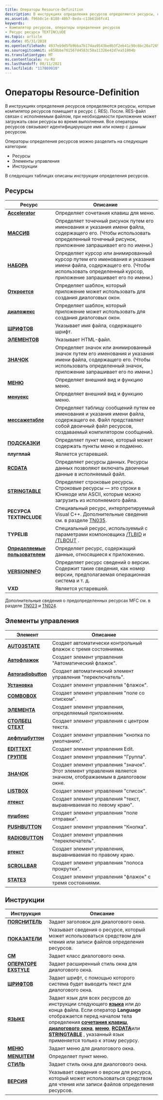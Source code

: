 ```yaml
---
title: Операторы Resource-Definition
description: В инструкциях определения ресурсов определяются ресурсы, которые компилятор ресурсов помещает в ресурс (. RES).
ms.assetid: f96b8c1e-8188-40b7-8eda-c13b61b8fc41
keywords:
- Компилятор ресурсов, операторы определения ресурсов
- Ресурс ресурса TEXTINCLUDE
ms.topic: article
ms.date: 05/31/2018
ms.openlocfilehash: 4937eb9d5fb9bba7b174aa9543be8b3f2eb41c90c6bc20a72650114f57fb4fa8
ms.sourcegitcommit: e858bbe701567d4583c50a11326e42d7ea51804b
ms.translationtype: MT
ms.contentlocale: ru-RU
ms.lasthandoff: 08/11/2021
ms.locfileid: "117869910"
---
```

# <a name="resource-definition-statements"></a>Операторы Resource-Definition

В инструкциях определения ресурсов определяются ресурсы, которые компилятор ресурсов помещает в ресурс (. RES). После. RES-файл связан с исполняемым файлом, при необходимости приложение может загружать свои ресурсы во время выполнения. Все операторы ресурсов связывают идентифицирующее имя или номер с данным ресурсом.

Операторы определения ресурсов можно разделить на следующие категории:

-   Ресурсы
-   Элементы управления
-   Инструкции

В следующих таблицах описаны инструкции определения ресурсов.

## <a name="resources"></a>Ресурсы



| Ресурс                                      | Описание                                                                                                                                                                     |
|-----------------------------------------------|---------------------------------------------------------------------------------------------------------------------------------------------------------------------------------|
| [**Accelerator**](accelerators-resource.md) | Определяет сочетания клавиш для меню.                                                                                                                                                  |
| [**МАССИВ**](bitmap-resource.md)             | Определяет точечный рисунок путем его именования и указания имени файла, содержащего его. (Чтобы использовать определенный точечный рисунок, приложение запрашивает его по имени.)                          |
| [**НАБОРА**](cursor-resource.md)             | Определяет курсор или анимированный курсор путем его именования и указания имени файла, содержащего его. (Чтобы использовать определенный курсор, приложение запрашивает его по имени.)       |
| [**Откроется**](dialog-resource.md)             | Определяет шаблон, который приложение может использовать для создания диалоговых окон.                                                                                                          |
| [**диаложекс**](dialogex-resource.md)         | Определяет шаблон, который приложение может использовать для создания диалоговых окон.                                                                                                          |
| [**ШРИФТОВ**](font-resource.md)                 | Указывает имя файла, содержащего шрифт.                                                                                                                              |
| [**ЭЛЕМЕНТОВ**](html-resource.md)                 | Указывает HTML-файл.                                                                                                                                                         |
| [**ЗНАЧОК**](icon-resource.md)                 | Определяет значок или анимированный значок путем его именования и указания имени файла, содержащего его. (Чтобы использовать определенный значок, приложение запрашивает его по имени.)            |
| [**МЕНЮ**](menu-resource.md)                 | Определяет внешний вид и функцию меню.                                                                                                                                  |
| [**менуекс**](menuex-resource.md)             | Определяет внешний вид и функцию меню.                                                                                                                                  |
| [**мессажетабле**](messagetable-resource.md) | Определяет таблицу сообщений путем ее именования и указания имени файла, содержащего ее. Файл представляет собой двоичный файл ресурсов, создаваемый компилятором сообщений.                |
| [**ПОДСКАЗКИ**](popup-resource.md)               | Определяет пункт меню, который может содержать пункты меню и подменю.                                                                                                                   |
| **плугплай**                                  | Является устаревшей.                                                                                                                                                                       |
| [**RCDATA**](rcdata-resource.md)             | Определяет ресурсы данных. Ресурсы данных позволяют включать двоичные данные в исполняемый файл.                                                                                      |
| [**STRINGTABLE**](stringtable-resource.md)   | Определяет строковые ресурсы. Строковые ресурсы — это строки в Юникоде или ASCII, которые можно загрузить из исполняемого файла.                                                            |
| **РЕСУРСА TEXTINCLUDE**                               | Специальный ресурс, интерпретируемый Visual C++. Дополнительные сведения см. в разделе [TN035](/cpp/mfc/tn035-using-multiple-resource-files-and-header-files-with-visual-cpp?view=vs-2019).                                        |
| **TYPELIB**                                   | Специальный ресурс, используемый с параметрами компоновщика [/TLBID](/cpp/build/reference/tlbid-specify-resource-id-for-typelib?view=vs-2019) и [/TLBOUT](/cpp/build/reference/tlbout-name-dot-tlb-file?view=vs-2019) . |
| [**Определяемые пользователем**](user-defined-resource.md) | Определяет ресурс, содержащий данные, относящиеся к приложению.                                                                                                                     |
| [**VERSIONINFO**](versioninfo-resource.md)   | Определяет ресурс сведений о версии. Содержит такие сведения, как номер версии, предполагаемая операционная система и т. д.                                                  |
| **VXD**                                       | Является устаревшей.                                                                                                                                                                       |



 

Дополнительные сведения о предопределенных ресурсах MFC см. в разделе [TN023](/cpp/mfc/tn023-standard-mfc-resources?view=vs-2019) и [TN024](/cpp/mfc/tn024-mfc-defined-messages-and-resources?view=vs-2019).

## <a name="controls"></a>Элементы управления



| Элемент                                            | Описание                                                                 |
|----------------------------------------------------|-----------------------------------------------------------------------------|
| [**AUTO3STATE**](auto3state-control.md)           | Создает автоматически контрольный флажок с тремя состояниями.                         |
| [**Автофлажок**](autocheckbox-control.md)       | Создает элемент управления "Автоматический флажок".                                     |
| [**Автоradiobutton**](autoradiobutton-control.md) | Создает автоматический элемент управления "переключатель".                                  |
| [**Установка**](checkbox-control.md)               | Создает элемент управления "флажок".                                                |
| [**COMBOBOX**](combobox-control.md)               | Создает элемент управления "поле со списком".                                                |
| [**ЭЛЕМЕНТА**](control-control.md)                 | Создает элемент управления, определяемый приложением.                                     |
| [**СТОЛБЕЦ CTEXT**](ctext-control.md)                     | Создает элемент управления с центром текста.                                            |
| [**дефпушбуттон**](defpushbutton-control.md)     | Создает элемент управления "кнопка по умолчанию".                                       |
| [**EDITTEXT**](edittext-control.md)               | Создает элемент управления Edit.                                                    |
| [**ГРУППЕ**](groupbox-control.md)               | Создает элемент управления "Группа".                                                |
| [**ЗНАЧОК**](icon-control.md)                       | Создает элемент управления "значок". Этот элемент управления является значком, отображаемым в диалоговом окне. |
| [**LISTBOX**](listbox-control.md)                 | Создает элемент управления "список".                                                 |
| [**лтекст**](ltext-control.md)                     | Создает элемент управления "текст, выравниваемая по левому краю".                                        |
| [**пушбокс**](pushbox-control.md)                 | Создает элемент управления "поле отправки".                                                 |
| [**PUSHBUTTON**](pushbutton-control.md)           | Создает элемент управления "Кнопка".                                              |
| [**RADIOBUTTON**](radiobutton-control.md)         | Создает элемент управления "переключатель".                                             |
| [**ртекст**](rtext-control.md)                     | Создает элемент управления, выравниваемая по правому краю.                                            |
| [**SCROLLBAR**](scrollbar-control.md)             | Создает элемент управления "полоса прокрутки".                                               |
| [**STATE3**](state3-control.md)                   | Создает элемент управления "флажок" с тремя состояниями.                                    |



 

## <a name="statements"></a>Инструкции



| Инструкция                                            | Описание                                                                                                                                                                                                                                                                                                                                                                                                                                                                                 |
|------------------------------------------------------|---------------------------------------------------------------------------------------------------------------------------------------------------------------------------------------------------------------------------------------------------------------------------------------------------------------------------------------------------------------------------------------------------------------------------------------------------------------------------------------------|
| [**ПОЯСНИТЕЛЬ**](caption-statement.md)                 | Задает заголовок для диалогового окна.                                                                                                                                                                                                                                                                                                                                                                                                                                                            |
| [**ПОКАЗАТЕЛИ**](characteristics-statement.md) | Указывает сведения о ресурсе, который может использоваться средством для чтения или записи файлов определения ресурсов.                                                                                                                                                                                                                                                                                                                                                                           |
| [**СМ**](class-statement.md)                     | Задает класс диалогового окна.                                                                                                                                                                                                                                                                                                                                                                                                                                                           |
| [**ОПЕРАТОРЕ EXSTYLE**](exstyle-statement.md)                 | Задает расширенный стиль окна для диалогового окна.                                                                                                                                                                                                                                                                                                                                                                                                                                           |
| [**ШРИФТОВ**](font-statement.md)                       | Задает шрифт, с помощью которого система будет выводить текст для диалогового окна.                                                                                                                                                                                                                                                                                                                                                                                                                      |
| [**ЯЗЫКЕ**](language-statement.md)               | Задает язык для всех ресурсов до инструкции следующего [**языка**](language-statement.md) или до конца файла. Если оператор **Language** отображается перед началом тела определения [**сочетания клавиш**](accelerators-resource.md), [**диалогового окна**](dialog-resource.md), [**меню**](menu-resource.md), [**RCDATA**](rcdata-resource.md)или [**STRINGTABLE**](stringtable-resource.md) , указанный язык применяется только к этому ресурсу. |
| [**МЕНЮ**](menu-statement.md)                       | Задает меню для диалогового окна.                                                                                                                                                                                                                                                                                                                                                                                                                                                           |
| [**MENUITEM**](menuitem-statement.md)               | Определяет пункт меню.                                                                                                                                                                                                                                                                                                                                                                                                                                                                        |
| [**СТИЛЬ**](style-statement.md)                     | Задает стиль окна для диалогового окна.                                                                                                                                                                                                                                                                                                                                                                                                                                                   |
| [**ВЕРСИЯ**](version-statement.md)                 | Указывает сведения о версии для ресурса, который может использоваться средством для чтения или записи файлов определения ресурсов.                                                                                                                                                                                                                                                                                                                                                                     |



 

 

 